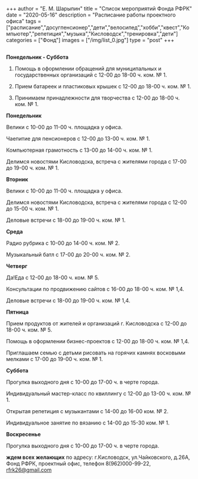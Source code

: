 +++
author = "Е. М. Шарыпин"
title = "Список мероприятий Фонда РФРК"
date = "2020-05-16"
description = "Расписание работы проектного офиса"
tags = ["расписание","досугпенсионер","дети","велосипед","хобби","квест","Компьютер","репетиция","музыка","Кисловодск","тренировка","дети"]
categories = ["Фонд"]
images = ["/img/list_0.jpg"]
type = "post"
+++


## 

**Понедельник - Суббота**

1. Помощь в оформлении обращений для муниципальных и государственных организаций с 12-00 до 18-00 ч. ком.  № 1.

2. Прием батареек и пластиковых крышек с 12-00 до 18-00 ч. ком.  № 1.

3. Принимаем принадлежности для творчества  с 12-00 до 18-00 ч. ком.  № 1.
  

**Понедельник**

Велики с 10-00 до 11-00 ч. площадка у офиса.

Чаепитие для пенсионеров с 12-00 до 13-00 ч. ком.  № 1.

Компьютерная грамотность с 13-00 до 14-00 ч. ком.  № 1.

Делимся новостями Кисловодска, встреча 
с жителями города с 17-00 до 19-00 ч. ком.  № 1.

**Вторник**

Велики с 10-00 до 11-00 ч. площадка у офиса.

Делимся новостями Кисловодска, встреча с жителями города с 12-00 до 15-00 ч. ком.  № 1.

Деловые встречи с 18-00 до 19-00 ч. ком.  № 1.

**Среда**

Радио рубрика с 10-00 до 14-00 ч. ком.  № 2.

Музыкальный батл с 17-00 до 20-00 ч. ком.  № 2.

**Четверг**

Да!Еда с 12-00 до 18-00 ч. ком.  № 5.

Консультации по продвижению сайтов с 16-00 до 18-00 ч. ком.  № 1,4.

Деловые встречи с 18-00 до 19-00 ч. ком.  № 1,4.

**Пятница**

Прием продуктов от жителей и организаций г. Кисловодска  с 12-00 до 18-00 ч. ком.  № 5.


Помощь в  оформлении бизнес-проектов с 12-00 до 18-00 ч. ком.  № 1,4.


Приглашаем семью с детьми рисовать на горячих камнях восковыми мелками с 17-00 до 19-00 ч. ком.  № 1.


**Суббота**

Прогулка выходного дня с 10-00 до 17-00 ч. в черте города.


Индивидуальный мастер-класс по квиллингу  с 12-00 до 13-00 ч. ком.  № 1.


Открытая репетиция с музыкантами    с  14-00 до 16-00 ком.  № 2.


Индивидуальное занятие по вязанию   с  14-00 до 15-30 ком.  № 1.


**Воскресенье**


Прогулка выходного дня с 10-00 до 17-00 ч. в черте города.


**ждем всех желающих** по адресу: г.Кисловодск, ул.Чайковского, д.26А, Фонд РФРК, проектный офис, телефон 8(962)000-99-22, rfrk26@gmail.com


